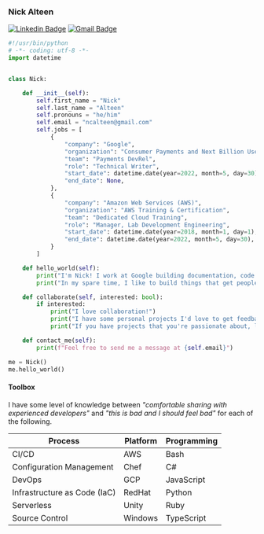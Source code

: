 ### Nick Alteen

[![Linkedin Badge](https://img.shields.io/badge/linkedin-ncalteen-blue)](https://www.linkedin.com/in/ncalteen)
[![Gmail Badge](https://img.shields.io/badge/gmail-ncalteen%40gmail.com-red)](mailto:ncalteen@gmail.com)

```python
#!/usr/bin/python
# -*- coding: utf-8 -*-
import datetime


class Nick:

    def __init__(self):
        self.first_name = "Nick"
        self.last_name = "Alteen"
        self.pronouns = "he/him"
        self.email = "ncalteen@gmail.com"
        self.jobs = [
            {
                "company": "Google",
                "organization": "Consumer Payments and Next Billion Users (NBU)",
                "team": "Payments DevRel",
                "role": "Technical Writer",
                "start_date": datetime.date(year=2022, month=5, day=30),
                "end_date": None,
            },
            {
                "company": "Amazon Web Services (AWS)",
                "organization": "AWS Training & Certification",
                "team": "Dedicated Cloud Training",
                "role": "Manager, Lab Development Engineering",
                "start_date": datetime.date(year=2018, month=1, day=1),
                "end_date": datetime.date(year=2022, month=5, day=30),
            }
        ]

    def hello_world(self):
        print("I'm Nick! I work at Google building documentation, code examples, and other cool stuff for Google Pay and Google Wallet.")
        print("In my spare time, I like to build things that get people interested in the cloud.")

    def collaborate(self, interested: bool):
        if interested:
            print("I love collaboration!")
            print("I have some personal projects I'd love to get feedback and input on. Feel free to check them out :)")
            print("If you have projects that you're passionate about, let me know! I'd love help if I can.")

    def contact_me(self):
        print(f"Feel free to send me a message at {self.email}")

me = Nick()
me.hello_world()
```

#### Toolbox

I have some level of knowledge between *"comfortable sharing with experienced developers"* and *"this is bad and I should feel bad"* for each of the following.

| Process                      | Platform | Programming |
|------------------------------|----------|-------------|
| CI/CD                        | AWS      | Bash        |
| Configuration Management     | Chef     | C#          |
| DevOps                       | GCP      | JavaScript  |
| Infrastructure as Code (IaC) | RedHat   | Python      |
| Serverless                   | Unity    | Ruby        |
| Source Control               | Windows  | TypeScript  |
